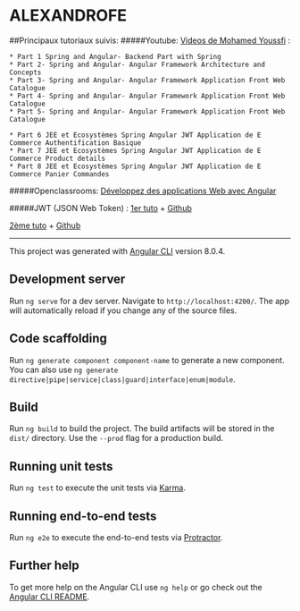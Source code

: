 # ALEXANDROFE

##Principaux tutoriaux suivis:
#####Youtube: [Videos de Mohamed Youssfi](https://www.youtube.com/user/mohamedYoussfi/videos) :

    * Part 1 Spring and Angular- Backend Part with Spring
    * Part 2- Spring and Angular- Angular Framework Architecture and Concepts
    * Part 3- Spring and Angular- Angular Framework Application Front Web Catalogue
    * Part 4- Spring and Angular- Angular Framework Application Front Web Catalogue
    * Part 5- Spring and Angular- Angular Framework Application Front Web Catalogue
    
    * Part 6 JEE et Ecosystèmes Spring Angular JWT Application de E Commerce Authentification Basique
    * Part 7 JEE et Ecosystèmes Spring Angular JWT Application de E Commerce Product details
    * Part 8 JEE et Ecosystèmes Spring Angular JWT Application de E Commerce Panier Commandes
    
#####Openclassrooms: [Développez des applications Web avec Angular](https://openclassrooms.com/fr/courses/4668271-developpez-des-applications-web-avec-angular)

#####JWT (JSON Web Token) :
[1er tuto](https://www.devglan.com/spring-boot/spring-boot-angular-8-example) + 
[Github](https://github.com/only2dhir/spring-boot-jwt.git)

[2ème tuto](https://fr.slideshare.net/mohamedyoussfi9/scurit-des-applications-web-avec-json-web-token-jwt?from_action=save) +
[Github](https://github.com/mohamedYoussfi/spring-security-jwt-micro-service.git)

---
This project was generated with [Angular CLI](https://github.com/angular/angular-cli) version 8.0.4.

## Development server

Run `ng serve` for a dev server. Navigate to `http://localhost:4200/`. The app will automatically reload if you change any of the source files.

## Code scaffolding

Run `ng generate component component-name` to generate a new component. You can also use `ng generate directive|pipe|service|class|guard|interface|enum|module`.

## Build

Run `ng build` to build the project. The build artifacts will be stored in the `dist/` directory. Use the `--prod` flag for a production build.

## Running unit tests

Run `ng test` to execute the unit tests via [Karma](https://karma-runner.github.io).

## Running end-to-end tests

Run `ng e2e` to execute the end-to-end tests via [Protractor](http://www.protractortest.org/).

## Further help

To get more help on the Angular CLI use `ng help` or go check out the [Angular CLI README](https://github.com/angular/angular-cli/blob/master/README.md).
